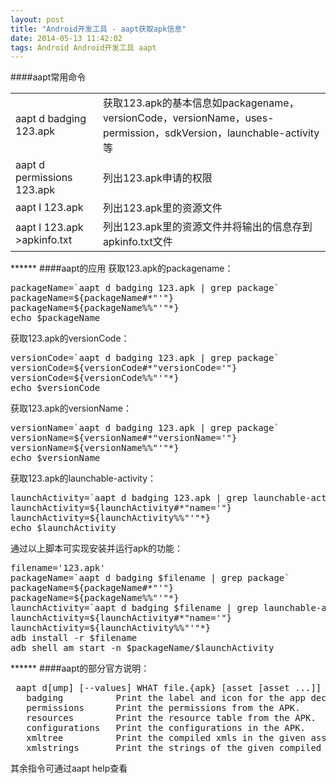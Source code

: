 ```yaml
---
layout: post
title: "Android开发工具 - aapt获取apk信息"
date: 2014-05-13 11:42:02
tags: Android Android开发工具 aapt
---
```


####aapt常用命令  

<table>
   <tr>
      <td>aapt d badging 123.apk</td>
      <td>获取123.apk的基本信息如packagename，versionCode，versionName，uses-permission，sdkVersion，launchable-activity等</td>
   </tr>
   <tr>
      <td>aapt d permissions 123.apk</td>
      <td>列出123.apk申请的权限</td>
   </tr>
   <tr>
      <td>aapt l 123.apk</td>
      <td>列出123.apk里的资源文件</td>
   </tr>
   <tr>
      <td>aapt l 123.apk >apkinfo.txt</td>
      <td>列出123.apk里的资源文件并将输出的信息存到apkinfo.txt文件</td>
   </tr>
</table>
******
####aapt的应用
获取123.apk的packagename：
<pre>
packageName=`aapt d badging 123.apk | grep package`
packageName=${packageName#*"'"}
packageName=${packageName%%"'"*}
echo $packageName
</pre>
获取123.apk的versionCode：
<pre>
versionCode=`aapt d badging 123.apk | grep package`
versionCode=${versionCode#*"versionCode='"}
versionCode=${versionCode%%"'"*}
echo $versionCode
</pre>
获取123.apk的versionName：
<pre>
versionName=`aapt d badging 123.apk | grep package`
versionName=${versionName#*"versionName='"}
versionName=${versionName%%"'"*}
echo $versionName
</pre>
获取123.apk的launchable-activity：
<pre>
launchActivity=`aapt d badging 123.apk | grep launchable-activity`
launchActivity=${launchActivity#*"name='"}
launchActivity=${launchActivity%%"'"*}
echo $launchActivity
</pre>
通过以上脚本可实现安装并运行apk的功能：
<pre>
filename='123.apk'
packageName=`aapt d badging $filename | grep package`
packageName=${packageName#*"'"}
packageName=${packageName%%"'"*}
launchActivity=`aapt d badging $filename | grep launchable-activity`
launchActivity=${launchActivity#*"name='"}
launchActivity=${launchActivity%%"'"*}
adb install -r $filename
adb shell am start -n $packageName/$launchActivity
</pre>
******
####aapt的部分官方说明：
<pre>
 aapt d[ump] [--values] WHAT file.{apk} [asset [asset ...]]
   badging          Print the label and icon for the app declared in APK.
   permissions      Print the permissions from the APK.
   resources        Print the resource table from the APK.
   configurations   Print the configurations in the APK.
   xmltree          Print the compiled xmls in the given assets.
   xmlstrings       Print the strings of the given compiled xml assets.
</pre>
其余指令可通过aapt help查看